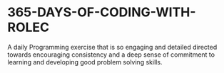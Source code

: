 # 365-DAYS-OF-CODING-WITH-ROLEC
A daily Programming exercise that is so engaging and detailed directed towards encouraging consistency and a deep sense of commitment to learning and developing good problem solving skills.
